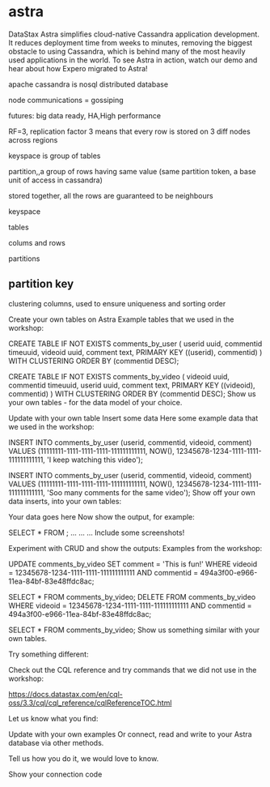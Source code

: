 # astra

DataStax Astra simplifies cloud-native Cassandra application development. It reduces deployment time from weeks to minutes, removing the biggest obstacle to using Cassandra, which is behind many of the most heavily used applications in the world. To see Astra in action, watch our demo and hear about how Expero migrated to Astra!


apache cassandra is nosql distributed database

node communications = gossiping

futures: big data ready, HA,High performance


RF=3, replication factor 3 means that every row is stored on 3 diff nodes across regions


keyspace is group of tables

partition,,a group of rows having same value (same partition token, a base unit of access in cassandra)

stored together, all the rows are guaranteed to be neighbours


keyspace

tables

colums and rows 

partitions

partition key
-------


clustering columns, used to ensure uniqueness and sorting order 

Create your own tables on Astra
Example tables that we used in the workshop:

CREATE TABLE IF NOT EXISTS comments_by_user (
    userid uuid,
    commentid timeuuid,
    videoid uuid,
    comment text,
    PRIMARY KEY ((userid), commentid)
) WITH CLUSTERING ORDER BY (commentid DESC);

CREATE TABLE IF NOT EXISTS comments_by_video (
    videoid   uuid,
    commentid timeuuid,
    userid    uuid,
    comment   text,
    PRIMARY KEY ((videoid), commentid)
) WITH CLUSTERING ORDER BY (commentid DESC);
Show us your own tables - for the data model of your choice.

Update with your own table
Insert some data
Here some example data that we used in the workshop:

INSERT INTO comments_by_user (userid, commentid, videoid, comment)
VALUES (11111111-1111-1111-1111-111111111111, NOW(), 12345678-1234-1111-1111-111111111111, 'I keep watching this video');

INSERT INTO comments_by_user (userid, commentid, videoid, comment)
VALUES (11111111-1111-1111-1111-111111111111, NOW(), 12345678-1234-1111-1111-111111111111, 'Soo many comments for the same video');
Show off your own data inserts, into your own tables:

Your data goes here
Now show the output, for example:

SELECT * FROM <your table>;
...
...
...
Include some screenshots!

Experiment with CRUD and show the outputs:
Examples from the workshop:

UPDATE comments_by_video 
SET comment = 'This is fun!' 
WHERE videoid = 12345678-1234-1111-1111-111111111111 AND commentid = 494a3f00-e966-11ea-84bf-83e48ffdc8ac;

SELECT * FROM comments_by_video;
DELETE FROM comments_by_video 
WHERE videoid = 12345678-1234-1111-1111-111111111111 AND commentid = 494a3f00-e966-11ea-84bf-83e48ffdc8ac;

SELECT * FROM comments_by_video;
Show us something similar with your own tables.

Try something different:

Check out the CQL reference and try commands that we did not use in the workshop:

https://docs.datastax.com/en/cql-oss/3.3/cql/cql_reference/cqlReferenceTOC.html

Let us know what you find:

Update with your own examples
Or connect, read and write to your Astra database via other methods.

Tell us how you do it, we would love to know.

Show your connection code


